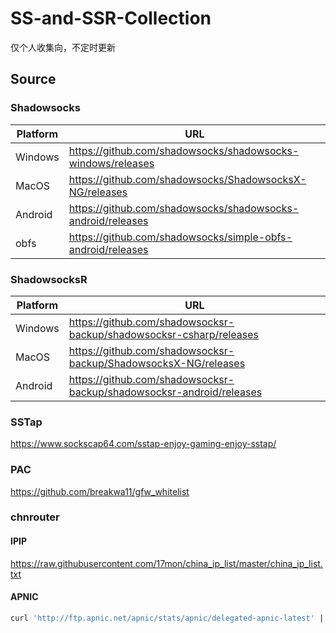 # SS-and-SSR-Collection
仅个人收集向，不定时更新

## Source
### Shadowsocks
| Platform | URL                                                         |
|----------|-------------------------------------------------------------|
| Windows  | https://github.com/shadowsocks/shadowsocks-windows/releases |
| MacOS    | https://github.com/shadowsocks/ShadowsocksX-NG/releases     |
| Android  | https://github.com/shadowsocks/shadowsocks-android/releases |
| obfs     | https://github.com/shadowsocks/simple-obfs-android/releases |

### ShadowsocksR
| Platform | URL                                                                  |
|----------|----------------------------------------------------------------------|
| Windows  | https://github.com/shadowsocksr-backup/shadowsocksr-csharp/releases  |
| MacOS    | https://github.com/shadowsocksr-backup/ShadowsocksX-NG/releases      |
| Android  | https://github.com/shadowsocksr-backup/shadowsocksr-android/releases |

### SSTap
https://www.sockscap64.com/sstap-enjoy-gaming-enjoy-sstap/

### PAC
https://github.com/breakwa11/gfw_whitelist

### chnrouter
#### IPIP
https://raw.githubusercontent.com/17mon/china_ip_list/master/china_ip_list.txt

#### APNIC
```bash
curl 'http://ftp.apnic.net/apnic/stats/apnic/delegated-apnic-latest' | grep ipv4 | grep CN | awk -F\| '{ printf("%s/%d\n", $4, 32-log($5)/log(2)) }' > chnroute.txt
```
